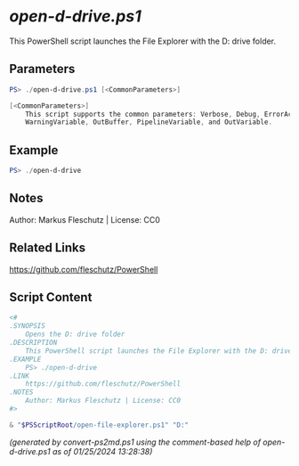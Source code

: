 *open-d-drive.ps1*
================

This PowerShell script launches the File Explorer with the D: drive folder.

Parameters
----------
```powershell
PS> ./open-d-drive.ps1 [<CommonParameters>]

[<CommonParameters>]
    This script supports the common parameters: Verbose, Debug, ErrorAction, ErrorVariable, WarningAction, 
    WarningVariable, OutBuffer, PipelineVariable, and OutVariable.
```

Example
-------
```powershell
PS> ./open-d-drive

```

Notes
-----
Author: Markus Fleschutz | License: CC0

Related Links
-------------
https://github.com/fleschutz/PowerShell

Script Content
--------------
```powershell
<#
.SYNOPSIS
	Opens the D: drive folder
.DESCRIPTION
	This PowerShell script launches the File Explorer with the D: drive folder.
.EXAMPLE
	PS> ./open-d-drive
.LINK
	https://github.com/fleschutz/PowerShell
.NOTES
	Author: Markus Fleschutz | License: CC0
#>

& "$PSScriptRoot/open-file-explorer.ps1" "D:"
```

*(generated by convert-ps2md.ps1 using the comment-based help of open-d-drive.ps1 as of 01/25/2024 13:28:38)*
